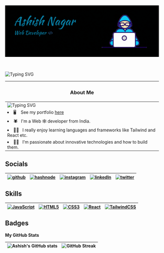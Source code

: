 ![](./assets/Header%20Banner.gif)

<br/> 
 





 ![Typing SVG](https://readme-typing-svg.herokuapp.com?font=Kaushan+Script&size=45&duration=3500&pause=1000&vCenter=true&width=600&height=75&lines=Hello+There+👋;I++Am++Ashish++Nagar;console.log(%22+Nice++to+Meet++You+%22))


<!-- ============================================================================================================================== -->

| <h3>About Me</h3> |
| --- |
|  ![Typing SVG](https://readme-typing-svg.herokuapp.com?font=&duration=3500&pause=1000&width=435&lines=UI+Developer;JavaScript+Developer;Front+End+Developer)  |
| <li> 🖥️ &nbsp;   See my portfolio [here](http://ashish-nagar.netlify.app/) </li> |
| <li> 🕷  &nbsp;   I'm a Web 🕸 developer   from India.  </li> |
| <li> 👨‍💻 &nbsp;   I really enjoy learning languages and frameworks like Tailwind and React etc.  </li>|
| <li> 👨‍🔬  &nbsp; I'm passionate about innovative technologies and how to build them. </li> |


<!-- ## About Me 

![Typing SVG](https://readme-typing-svg.herokuapp.com?font=&duration=3500&pause=1000&color=FFFFFF&width=435&lines=UI%2FUX+Developer;JavaScript+Developer;MERN+Stack+Developer)

- I'm a Web developer from India.
- I really enjoy learning languages and frameworks like Tailwind and React etc.
-  I'm passionate about innovative technologies and how to build them.
- 🖥️  See my portfolio [here](http://ashish-nagar.netlify.app/)
<!-- <a href="https://www.twitter.com/Ashish_Nagar_" target="_blank" rel="noreferrer"><img src="https://img.shields.io/twitter/follow/Ashish_Nagar_?logo=twitter&style=for-the-badge&color=0891b2&labelColor=000000" /></a> -->



## Socials

|  <a href="https://www.github.com/Ashish-Nagar-027" target="_blank" rel="noreferrer"><img alt='github' src="https://raw.githubusercontent.com/danielcranney/readme-generator/main/public/icons/socials/github-dark.svg" width="32" height="32" /></a> | <a href="https://ashish033.hashnode.dev" target="_blank" rel="noreferrer"><img alt='hashnode' src="https://raw.githubusercontent.com/danielcranney/readme-generator/main/public/icons/socials/hashnode.svg" width="32" height="32" /></a>  | <a href="http://www.instagram.com/that_one_dude_277" target="_blank" rel="noreferrer"><img alt='instagram' src="https://raw.githubusercontent.com/danielcranney/readme-generator/main/public/icons/socials/instagram.svg" width="32" height="32" /></a> | <a href="https://www.linkedin.com/in/AshishNagar027/" target="_blank" rel="noreferrer"><img alt='linkedIn' src="https://raw.githubusercontent.com/danielcranney/readme-generator/main/public/icons/socials/linkedin.svg" width="32" height="32" /></a> | <a href="https://www.twitter.com/Ashish_Nagar_" target="_blank" rel="noreferrer"><img alt='twitter' src="https://raw.githubusercontent.com/danielcranney/readme-generator/main/public/icons/socials/twitter.svg" width="32" height="32" /></a>
|---|---|---|---|---|

 
## Skills

| <a href="https://developer.mozilla.org/en-US/docs/Web/JavaScript" target="_blank" rel="noreferrer"><img src="https://raw.githubusercontent.com/danielcranney/readme-generator/main/public/icons/skills/javascript-colored.svg" width="36" height="36" alt="JavaScript" /></a> | <a href="https://developer.mozilla.org/en-US/docs/Glossary/HTML5" target="_blank" rel="noreferrer"><img src="https://raw.githubusercontent.com/danielcranney/readme-generator/main/public/icons/skills/html5-colored.svg" width="36" height="36" alt="HTML5" /></a> | <a href="https://www.w3.org/TR/CSS/#css" target="_blank" rel="noreferrer"><img src="https://raw.githubusercontent.com/danielcranney/readme-generator/main/public/icons/skills/css3-colored.svg" width="36" height="36" alt="CSS3" /></a> | <a href="https://reactjs.org/" target="_blank" rel="noreferrer"><img src="https://raw.githubusercontent.com/danielcranney/readme-generator/main/public/icons/skills/react-colored.svg" width="36" height="36" alt="React" /></a> | <a href="https://tailwindcss.com/" target="_blank" rel="noreferrer"><img src="https://raw.githubusercontent.com/danielcranney/readme-generator/main/public/icons/skills/tailwindcss-colored.svg" width="36" height="36" alt="TailwindCSS" /></a> |
|---|---|---|---|---|  


## Badges

<b>My GitHub Stats</b>

| ![Ashish's GitHub stats](https://github-readme-stats.vercel.app/api?username=Ashish-Nagar-027&show_icons=true&border_color=025BDA&theme=transparent&bg_color=00000000) | ![GitHub Streak](https://streak-stats.demolab.com?user=Ashish-Nagar-027&background=00000000&theme=windows-dark) |
|---|---|
<br/>

<!-- ![Ashish's github activity graph](https://activity-graph.herokuapp.com/graph?username=Ashish-Nagar-027&bg_color=00000000&color=025BDA&line=0891b2&point=0255CC&area=true&theme=transparent&hide_border=true) -->

<br/>
<br/>
